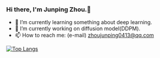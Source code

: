 ### Hi there, I'm Junping Zhou.👋

<!--
**Zhoujp-Runner/Zhoujp-Runner** is a ✨ _special_ ✨ repository because its `README.md` (this file) appears on your GitHub profile.

Here are some ideas to get you started:

- 🔭 I’m currently working on ...
- 🌱 I’m currently learning ...
- 👯 I’m looking to collaborate on ...
- 🤔 I’m looking for help with ...
- 💬 Ask me about ...
- 📫 How to reach me: ...
- 😄 Pronouns: ...
- ⚡ Fun fact: ...
-->

- 🌱 I’m currently learning something about deep learning.
- 🔭 I’m currently working on diffusion model(DDPM).
- 📫 How to reach me: (e-mail) zhoujunping0413@qq.com

[![Top Langs](https://github-readme-stats.vercel.app/api/top-langs/?username=Zhoujp-Runner)](https://github.com/anuraghazra/github-readme-stats)
